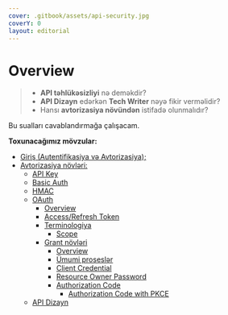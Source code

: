 ```yaml
---
cover: .gitbook/assets/api-security.jpg
coverY: 0
layout: editorial
---
```


# Overview

> * **API təhlükəsizliyi** nə deməkdir?&#x20;
> * **API Dizayn** edərkən **Tech Writer** nəyə fikir verməlidir?
> * Hansı **avtorizasiya növündən** istifadə olunmalıdır?

Bu sualları cavablandırmağa çalışacam.



**Toxunacağımız mövzular:**

* [Giriş (Autentifikasiya və Avtorizasiya);](autentifikasiya-v-avtorizasiya/overview.md)
* [Avtorizasiya növləri:](avtorizasiya-noevl-ri/overview.md)
  * [API Key](avtorizasiya-noevl-ri/api-key.md)
  * [Basic Auth](avtorizasiya-noevl-ri/basic-auth.md)
  * [HMAC](avtorizasiya-noevl-ri/hmac.md)
  * [OAuth](broken-reference)
    * [Overview](oauth/overview.md)
    * [Access/Refresh Token](oauth/access-refresh-token.md)
    * [Terminologiya](oauth/terminologiya/)
      * [Scope](oauth/terminologiya/scope.md)
    * [Grant növləri](oauth/grant-noevl-ri/)
      * [Overview](oauth/grant-noevl-ri/overview.md)
      * [Ümumi proseslər](oauth/grant-noevl-ri/uemumi-proses.md)
      * [Client Credential](oauth/grant-noevl-ri/client-credentials.md)
      * [Resource Owner Password](oauth/grant-noevl-ri/resource-owner-password.md)
      * [Authorization Code](oauth/grant-noevl-ri/authorization-code/)
        * [Authorization Code with PKCE](oauth/grant-noevl-ri/authorization-code/authorization-code-with-pkce.md)
  * [API Dizayn](api-dizayn.md)
